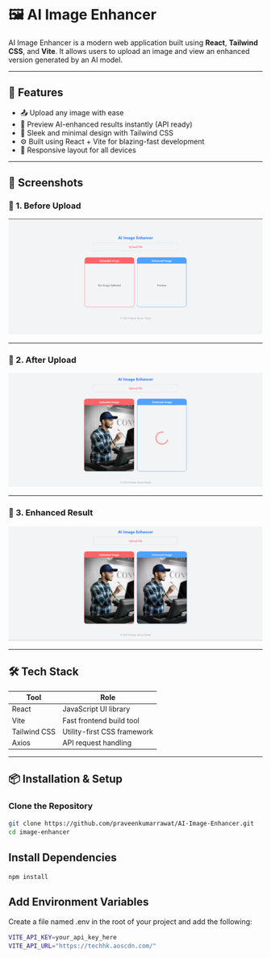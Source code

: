 # 🖼️ AI Image Enhancer

AI Image Enhancer is a modern web application built using **React**, **Tailwind CSS**, and **Vite**. It allows users to upload an image and view an enhanced version generated by an AI model.

---

## 🚀 Features

- 📤 Upload any image with ease  
- 🧠 Preview AI-enhanced results instantly (API ready)  
- 🎨 Sleek and minimal design with Tailwind CSS  
- ⚙️ Built using React + Vite for blazing-fast development  
- 📱 Responsive layout for all devices  

---

## 📸 Screenshots


### 🔹 1. Before Upload

![Before Upload](./public/beforeUpload.png)

---

### 🔹 2. After Upload

![After Upload](./public/afterUpload.png)

---

### 🔹 3. Enhanced Result

![Result](./public/enhancedImage.png)

---

## 🛠️ Tech Stack

| Tool            | Role                              |
|-----------------|-----------------------------------|
| React           | JavaScript UI library             |
| Vite            | Fast frontend build tool          |
| Tailwind CSS    | Utility-first CSS framework       |
| Axios           | API request handling              |

---


## 📦 Installation & Setup

### Clone the Repository

```bash
git clone https://github.com/praveenkumarrawat/AI-Image-Enhancer.git
cd image-enhancer
```

## Install Dependencies
```bash
npm install
```
## Add Environment Variables
Create a file named .env in the root of your project and add the following:

```bash
VITE_API_KEY=your_api_key_here
VITE_API_URL="https://techhk.aoscdn.com/"
```


